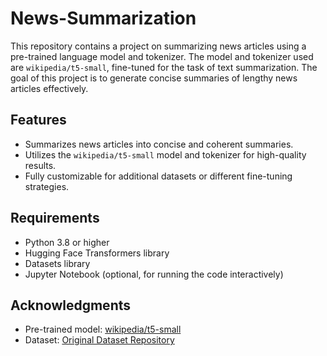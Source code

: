 # News-Summarization

This repository contains a project on summarizing news articles using a pre-trained language model and tokenizer. The model and tokenizer used are `wikipedia/t5-small`, fine-tuned for the task of text summarization. The goal of this project is to generate concise summaries of lengthy news articles effectively.

## Features
- Summarizes news articles into concise and coherent summaries.
- Utilizes the `wikipedia/t5-small` model and tokenizer for high-quality results.
- Fully customizable for additional datasets or different fine-tuning strategies.

## Requirements
- Python 3.8 or higher
- Hugging Face Transformers library
- Datasets library
- Jupyter Notebook (optional, for running the code interactively)

## Acknowledgments
- Pre-trained model: [wikipedia/t5-small](https://huggingface.co/wikipedia/t5-small)
- Dataset: [Original Dataset Repository](<https://github.com/csebuetnlp/xl-sum?tab=readme-ov-file>)
